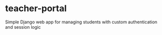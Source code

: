 # teacher-portal
Simple Django web app for managing students with custom authentication and session logic
